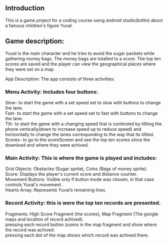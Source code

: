 ## Introduction
This is a game project for a coding course using android studio(kotlin) about a famous children's figure Yuval.

## Game description:
Yuval is the main character and he tries to avoid the sugar packets while gathering money bags.
The money bags are totalled to a score. The top ten scores are saved and the player can view the geographical places where they were set on a map.


App Description: The app consists of three activities:

### Menu Activity: Includes four buttons:<br />
Slow- to start the game with a set speed set to slow with buttons to change the lane.<br />
Fast- to start the game with a set speed set to fast with buttons to change the lane.<br />
Tilt- to start the game with a changing speed that is conttroled by tillting the phone vertically(down to increase speed up to reduce speed) and horizontally to change the lanes corresponding to the way that its tillted.<br />
Scores- to go to the scoreScreen and see the top ten scores since the download and where they were achived.<br />

### Main Activity: This is where the game is played and includes:<br />
Grid Objects: Obstacles (Sugar sprite), Coins (Bags of money sprite).<br />
Score: Displays the player's current score and distance counter.<br />
Movement Buttons: Visible only if button mode was chosen, in that case controls Yuval's movement .<br />
Hearts Array: Represents Yuval’s remaining lives.<br />

### Record Activity: this is were the top ten records are presented.<br />
Fragments: High Score Fragment (the scores), Map Fragment (The google maps and location of record achived).<br />
pressing each record button zooms in the map fragment and show where the record was achived.<br />
pressing each dot of the map shows which record was achived there.<br />
